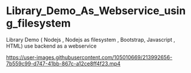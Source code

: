 # Library_Demo_As_Webservice_using_filesystem
Library Demo ( Nodejs , Nodejs as filesystem , Bootstrap, Javascript , HTML) use backend as a webservice


https://user-images.githubusercontent.com/105010669/213992656-7b559c99-d747-41bb-867c-a12ce8ff4f23.mp4

